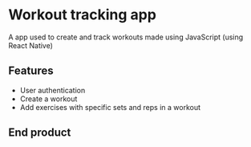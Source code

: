 # Workout tracking app
A app used to create and track workouts made using JavaScript (using React Native)

## Features
- User authentication
- Create a workout
- Add exercises with specific sets and reps in a workout

## End product
